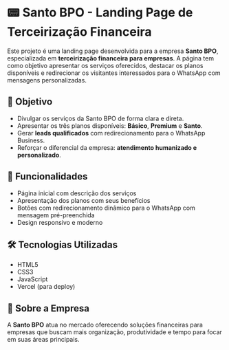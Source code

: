 # 📟 Santo BPO - Landing Page de Terceirização Financeira

Este projeto é uma landing page desenvolvida para a empresa **Santo BPO**, especializada em **terceirização financeira para empresas**. A página tem como objetivo apresentar os serviços oferecidos, destacar os planos disponíveis e redirecionar os visitantes interessados para o WhatsApp com mensagens personalizadas.

## 🚀 Objetivo

* Divulgar os serviços da Santo BPO de forma clara e direta.
* Apresentar os três planos disponíveis: **Básico**, **Premium** e **Santo**.
* Gerar **leads qualificados** com redirecionamento para o WhatsApp Business.
* Reforçar o diferencial da empresa: **atendimento humanizado e personalizado**.

## 🧹 Funcionalidades

* Página inicial com descrição dos serviços
* Apresentação dos planos com seus benefícios
* Botões com redirecionamento dinâmico para o WhatsApp com mensagem pré-preenchida
* Design responsivo e moderno

## 🛠️ Tecnologias Utilizadas

* HTML5
* CSS3
* JavaScript
* Vercel (para deploy)

## 🤛 Sobre a Empresa

A **Santo BPO** atua no mercado oferecendo soluções financeiras para empresas que buscam mais organização, produtividade e tempo para focar em suas áreas principais.
